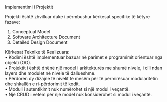 Implementimi i Projektit

Projekti është zhvilluar duke i përmbushur kërkesat specifike të këtyre fazave:
  1.	Conceptual Model
  2.	Software Architecture Document
  3.	Detailed Design Document

Kërkesat Teknike të Realizuara:
<br>
•	Kodimi është implementuar bazuar në parimet e programimit orientuar nga objekti (OO).
<br>
•	Projektit i është dhënë një model i arkitekturës me shumë nivele, i cili ndan layers dhe modulet në nivele të dallueshme.
<br>
•	Përdoren dy dizajne të nivelit të mesëm për të përmirësuar modularitetin dhe shkallën e ri-përdorimit të kodit.
<br>
•	Moduli i autentikimit nuk numërohet si një modul i veçantë.
<br>
•	Një CRUD i vetëm për një model nuk konsiderohet si modul i veçantë.
